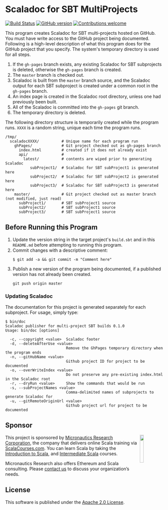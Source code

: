 # Scaladoc for SBT MultiProjects

[![Build Status](https://travis-ci.org/mslinn/scaladoc.svg?branch=master)](https://travis-ci.org/mslinn/scaladoc)
[![GitHub version](https://badge.fury.io/gh/mslinn%2Fscaladoc.svg)](https://badge.fury.io/gh/mslinn%2Fscaladoc)
[![Contributions welcome](https://img.shields.io/badge/contributions-welcome-brightgreen.svg?style=flat)](https://github.com/dwyl/esta/issues)

This program creates Scaladoc for SBT multi-projects hosted on GitHub.
You must have write access to the GitHub project being documented.
Following is a high-level description of what this program does for the GitHub project that you specify.
The system's temporary directory is used for all steps.
1. If the `gh-pages` branch exists, any existing Scaladoc for SBT subprojects is deleted, otherwise the `gh-pages` branch is created.
2. The `master` branch is checked out.
3. Scaladoc is built from the `master` branch source, 
   and the Scaladoc output for each SBT subproject is created under a common root in the `gh-pages` branch.
4. An index page is created in the Scaladoc root directory, unless one had previously been built.
5. All of the Scaladoc is committed into the `gh-pages` git branch.
6. The temporary directory is deleted.

The following directory structure is temporarily created while the program runs. 
`XXXX` is a random string, unique each time the program runs.
```
/tmp/
  scaladocXXXX/          # Unique name for each program run
    ghPages/             # Git project checked out as gh-pages branch
      index.html         # created if it does not already exist
      api/               #
        latest/          # contents are wiped prior to generating Scaladoc
           subProject1/  # Scaladoc for SBT subProject1 is generated here
           subProject2/  # Scaladoc for SBT subProject2 is generated here
           subProject3/  # Scaladoc for SBT subProject3 is generated here
    master/              # Git project checked out as master branch (not modified, just read)
      subProject1/       # SBT subProject1 source
      subProject2/       # SBT subProject1 source
      subProject3/       # SBT subProject1 source
```

## Before Running this Program
1. Update the version string in the target project's `build.sbt` and in this `README.md` before attempting to running this program.
2. Commit changes with a descriptive comment:
   ```
   $ git add -a && git commit -m "Comment here"
   ```
3. Publish a new version of the program being documented, if a published version has not already been created.
   ```
   git push origin master
   ```

### Updating Scaladoc
The documentation for this project is generated separately for each subproject.
For usage, simply type:
```
$ bin/doc
Scaladoc publisher for multi-project SBT builds 0.1.0
Usage: bin/doc [options]

  -c, --copyright <value>  Scaladoc footer
  -d, --deleteAfterUse <value>
                           Remove the GhPages temporary directory when the program ends
  -n, --gitHubName <value>
                           Github project ID for project to be documented
  -o, --overWriteIndex <value>
                           Do not preserve any pre-existing index.html in the Scaladoc root
  -r, --dryRun <value>     Show the commands that would be run
  -s, --subProjectNames <value>
                           Comma-delimited names of subprojects to generate Scaladoc for
  -u, --gitRemoteOriginUrl <value>
                           Github project url for project to be documented
```

## Sponsor
<img src='https://www.micronauticsresearch.com/images/robotCircle400shadow.png' align='right' width='15%'>

This project is sponsored by [Micronautics Research Corporation](http://www.micronauticsresearch.com/),
the company that delivers online Scala training via [ScalaCourses.com](http://www.ScalaCourses.com).
You can learn Scala by taking the [Introduction to Scala](http://www.ScalaCourses.com/showCourse/40),
and [Intermediate Scala](http://www.ScalaCourses.com/showCourse/45) courses.

Micronautics Research also offers Ethereum and Scala consulting.
Please [contact us](mailto:sales@micronauticsresearch.com) to discuss your organization&rsquo;s needs.

## License
This software is published under the [Apache 2.0 License](http://www.apache.org/licenses/LICENSE-2.0.html).
